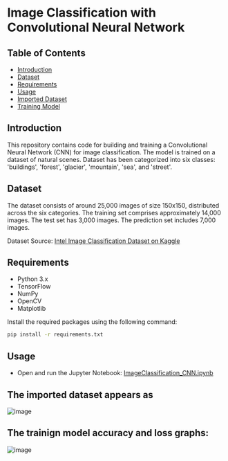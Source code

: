 # Image Classification with Convolutional Neural Network


## Table of Contents
- [Introduction](#introduction)
- [Dataset](#dataset)
- [Requirements](#requirements)
- [Usage](#usage)
- [Imported Dataset](#imported-dataset)
- [Training Model](#training-model)

## Introduction
This repository contains code for building and training a Convolutional Neural Network (CNN) for image classification. The model is trained on a dataset of natural scenes. 
Dataset has been categorized into six classes: 'buildings', 'forest', 'glacier', 'mountain', 'sea', and 'street'.

## Dataset
The dataset consists of around 25,000 images of size 150x150, distributed across the six categories. 
The training set comprises approximately 14,000 images.
The test set has 3,000 images. 
The prediction set includes 7,000 images.

Dataset Source: [Intel Image Classification Dataset on Kaggle](https://www.kaggle.com/puneet6060/intel-image-classification)


## Requirements
- Python 3.x
- TensorFlow
- NumPy
- OpenCV
- Matplotlib

Install the required packages using the following command:

```bash
pip install -r requirements.txt
```

## Usage
- Open and run the Jupyter Notebook: [ImageClassification_CNN.ipynb](ImageClassification_CNN.ipynb)


## The imported dataset appears as
![image](https://github.com/imannoor24/ML-CNN-ImageClassification/assets/138428244/1420ba01-ef10-40f7-bd8a-7a212ae1fe84)


## The trainign model accuracy and loss graphs:
![image](https://github.com/imannoor24/ML-CNN-ImageClassification/assets/138428244/51763c33-514e-4746-97db-530214a7f6e4)

